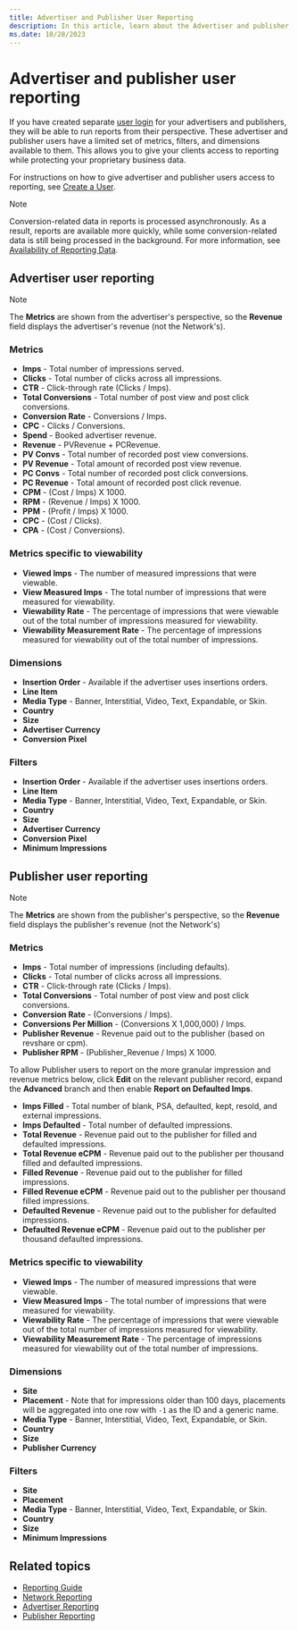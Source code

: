 ```yaml
---
title: Advertiser and Publisher User Reporting
description: In this article, learn about the Advertiser and publisher user reporting along with the dimensions and metrics associated with them.
ms.date: 10/28/2023
---
```


# Advertiser and publisher user reporting

If you have created separate [user login](managing-user-logins-and-permissions.md) for your advertisers and publishers, they will be able to run reports from their perspective. These advertiser and publisher users have a limited set of metrics, filters, and dimensions available to them. This allows you to give your clients access to reporting while protecting your proprietary business data.

For instructions on how to give advertiser and publisher users access to reporting, see [Create a User](create-a-user.md).

> [!NOTE]
> Conversion-related data in reports is processed asynchronously. As a result, reports are available more quickly, while some conversion-related data is still being processed in the background. For more information, see [Availability of Reporting Data](availability-of-reporting-data.md).

## Advertiser user reporting

> [!NOTE]
> The **Metrics** are shown from the advertiser's perspective, so the **Revenue** field displays the advertiser's revenue (not the Network's).

### Metrics

- **Imps** - Total number of impressions served.
- **Clicks** - Total number of clicks across all impressions.
- **CTR** - Click-through rate (Clicks / Imps).
- **Total Conversions** - Total number of post view and post click conversions.
- **Conversion Rate** - Conversions / Imps.
- **CPC** - Clicks / Conversions.
- **Spend** - Booked advertiser revenue.
- **Revenue** - PVRevenue + PCRevenue.
- **PV Convs** - Total number of recorded post view conversions.
- **PV Revenue** - Total amount of recorded post view revenue.
- **PC Convs** - Total number of recorded post click conversions.
- **PC Revenue** - Total amount of recorded post click revenue.
- **CPM** - (Cost / Imps) X 1000.
- **RPM** - (Revenue / Imps) X 1000.
- **PPM** - (Profit / Imps) X 1000.
- **CPC** - (Cost / Clicks).
- **CPA** - (Cost / Conversions).

### Metrics specific to viewability

- **Viewed Imps** - The number of measured impressions that were viewable.
- **View Measured Imps** - The total number of impressions that were measured for viewability.
- **Viewability Rate** - The percentage of impressions that were viewable out of the total number of impressions measured for viewability.
- **Viewability Measurement Rate** - The percentage of impressions measured for viewability out of the total number of impressions.

### Dimensions

- **Insertion Order** - Available if the advertiser uses insertions orders.
- **Line Item**
- **Media Type** - Banner, Interstitial, Video, Text, Expandable, or Skin.
- **Country**
- **Size**
- **Advertiser Currency**
- **Conversion Pixel**

### Filters

- **Insertion Order** - Available if the advertiser uses insertions orders.
- **Line Item**
- **Media Type** - Banner, Interstitial, Video, Text, Expandable, or Skin.
- **Country**
- **Size**
- **Advertiser Currency**
- **Conversion Pixel**
- **Minimum Impressions**

## Publisher user reporting

> [!NOTE]
> The **Metrics** are shown from the publisher's perspective, so the **Revenue** field displays the publisher's revenue (not the Network's)

### Metrics

- **Imps** - Total number of impressions (including defaults).
- **Clicks** - Total number of clicks across all impressions.
- **CTR** - Click-through rate (Clicks / Imps).
- **Total Conversions** - Total number of post view and post click conversions.
- **Conversion Rate** - (Conversions / Imps).
- **Conversions Per Million** - (Conversions X 1,000,000) / Imps.
- **Publisher Revenue** - Revenue paid out to the publisher (based on revshare or cpm).
- **Publisher RPM** - (Publisher_Revenue / Imps) X 1000.

To allow Publisher users to report on the more granular impression and revenue metrics below, click **Edit** on the relevant publisher record, expand the **Advanced** branch and then enable **Report on Defaulted Imps**.

- **Imps Filled** - Total number of blank, PSA, defaulted, kept, resold, and external impressions.
- **Imps Defaulted** - Total number of defaulted impressions.
- **Total Revenue** - Revenue paid out to the publisher for filled and defaulted impressions.
- **Total Revenue eCPM** - Revenue paid out to the publisher per thousand filled and defaulted impressions.
- **Filled Revenue** - Revenue paid out to the publisher for filled impressions.
- **Filled Revenue eCPM** - Revenue paid out to the publisher per thousand filled impressions.
- **Defaulted Revenue** - Revenue paid out to the publisher for defaulted impressions.
- **Defaulted Revenue eCPM** - Revenue paid out to the publisher per thousand defaulted impressions.

### Metrics specific to viewability

- **Viewed Imps** - The number of measured impressions that were viewable.
- **View Measured Imps** - The total number of impressions that were measured for viewability.
- **Viewability Rate** - The percentage of impressions that were viewable out of the total number of impressions measured for viewability.
- **Viewability Measurement Rate** - The percentage of impressions measured for viewability out of the total number of impressions.

### Dimensions

- **Site**
- **Placement** - Note that for impressions older than 100 days, placements will be aggregated into one row with `-1` as the ID and a generic name.
- **Media Type** - Banner, Interstitial, Video, Text, Expandable, or Skin.
- **Country**
- **Size**
- **Publisher Currency**

### Filters

- **Site**
- **Placement**
- **Media Type** - Banner, Interstitial, Video, Text, Expandable, or Skin.
- **Country**
- **Size**
- **Minimum Impressions**

## Related topics

- [Reporting Guide](reporting-guide.md)
- [Network Reporting](network-reporting.md)
- [Advertiser Reporting](advertiser-reporting.md)
- [Publisher Reporting](publisher-reporting.md)
